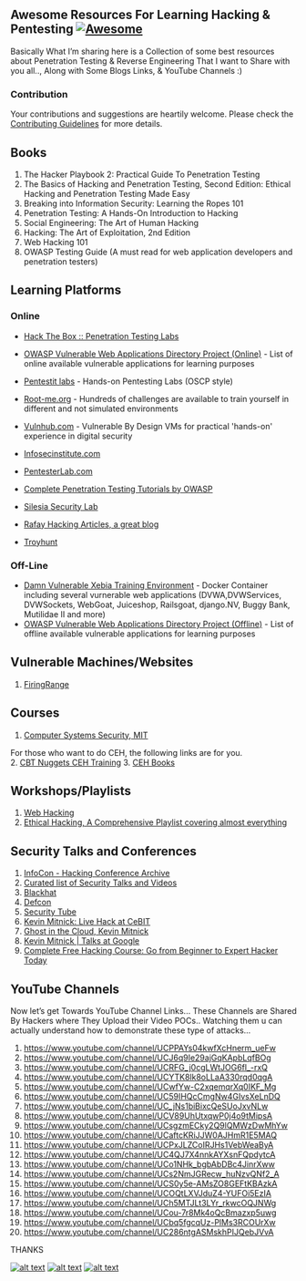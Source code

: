## Awesome Resources For Learning Hacking & Pentesting [![Awesome](https://cdn.rawgit.com/sindresorhus/awesome/d7305f38d29fed78fa85652e3a63e154dd8e8829/media/badge.svg)](https://github.com/sindresorhus/awesome)

Basically What I’m sharing here is a Collection of some best resources about Penetration Testing & Reverse Engineering That I want to Share with you all.., Along with Some Blogs Links, & YouTube Channels  :) 

### Contribution
Your contributions and suggestions are heartily welcome. Please check the [Contributing Guidelines](.github/CONTRIBUTING.md) for more details.

## Books

1.	The Hacker Playbook 2: Practical Guide To Penetration Testing
2.	The Basics of Hacking and Penetration Testing, Second Edition: Ethical Hacking and Penetration Testing Made Easy
3.	Breaking into Information Security: Learning the Ropes 101
4.	Penetration Testing: A Hands-On Introduction to Hacking
5.	Social Engineering: The Art of Human Hacking
6.	Hacking: The Art of Exploitation, 2nd Edition
7.	Web Hacking 101
8.	OWASP Testing Guide (A must read for web application developers and penetration testers)


## Learning Platforms

### Online
* [Hack The Box :: Penetration Testing Labs](https://www.hackthebox.eu)
* [OWASP Vulnerable Web Applications Directory Project (Online)](https://www.owasp.org/index.php/OWASP_Vulnerable_Web_Applications_Directory_Project#tab=On-Line_apps) - List of online available vulnerable applications for learning purposes
* [Pentestit labs](https://lab.pentestit.ru) - Hands-on Pentesting Labs (OSCP style)
* [Root-me.org](https://www.root-me.org) - Hundreds of challenges are available to train yourself in different and not simulated environments
* [Vulnhub.com](https://www.vulnhub.com) - Vulnerable By Design VMs for practical 'hands-on' experience in digital security

*	[Infosecinstitute.com](http://resources.infosecinstitute.com/)
*	[PentesterLab.com](https://pentesterlab.com/)
*	[Complete Penetration Testing Tutorials by OWASP](https://www.owasp.org/index.php/Web_Application_Penetration_Testing)
*	[Silesia Security Lab](https://silesiasecuritylab.com/blog/)
*	[Rafay Hacking Articles, a great blog](http://www.rafayhackingarticles.net/)
*	[Troyhunt](https://www.troyhunt.com/)

### Off-Line
* [Damn Vulnerable Xebia Training Environment](https://github.com/davevs/dvxte) - Docker Container including several vurnerable web applications (DVWA,DVWServices, DVWSockets, WebGoat, Juiceshop, Railsgoat, django.NV, Buggy Bank, Mutilidae II and more)
* [OWASP Vulnerable Web Applications Directory Project (Offline)](https://www.owasp.org/index.php/OWASP_Vulnerable_Web_Applications_Directory_Project#tab=Off-Line_apps) - List of offline available vulnerable applications for learning purposes


## Vulnerable Machines/Websites

1.	[FiringRange](https://public-firing-range.appspot.com/)



## Courses

1.	[Computer Systems Security, MIT](http://ocw.mit.edu/courses/electrical-engineering-and-computer-science/6-858-computer-systems-security-fall-2014/video-lectures/)

For those who want to do CEH, the following links are for you.	
2. [CBT Nuggets CEH Training](http://goo.gl/JuW85U)
3. [CEH Books](https://goo.gl/gjCBLK) 




## Workshops/Playlists

1.	[Web Hacking](https://www.youtube.com/playlist?list=PLJM73L2pQRd4lXBZjsHAmeEqsn5pENXxN)
2.	[Ethical Hacking, A Comprehensive Playlist covering almost everything](https://www.youtube.com/playlist?list=PLkRo97mCIn9lgvE7AskNsmwJVOlJX2zaI)


## Security Talks and Conferences

1.  [InfoCon - Hacking Conference Archive](https://infocon.org/cons/)
2.  [Curated list of Security Talks and Videos](https://github.com/PaulSec/awesome-sec-talks)
3.  [Blackhat](https://www.youtube.com/user/BlackHatOfficialYT)
4.  [Defcon](https://www.youtube.com/user/DEFCONConference)
5.  [Security Tube](http://www.securitytube.net/)
6.	[Kevin Mitnick: Live Hack at CeBIT](https://www.youtube.com/watch?v=Q7G3kKRdUl4)
7.	[Ghost in the Cloud, Kevin Mitnick](https://www.youtube.com/watch?v=76yrWGzScgI)
8.	[Kevin Mitnick | Talks at Google](https://www.youtube.com/watch?v=aUqes9QdLQ4)
9.	[Complete Free Hacking Course: Go from Beginner to Expert Hacker Today](https://www.youtube.com/watch?v=7nF2BAfWUEg)


## YouTube Channels

Now let’s get Towards YouTube Channel Links... These Channels are Shared By Hackers where They Upload their Video POCs.. Watching them u can actually understand how to demonstrate these type of attacks...

1. https://www.youtube.com/channel/UCPPAYs04kwfXcHnerm_ueFw
2. https://www.youtube.com/channel/UCJ6q9Ie29ajGqKApbLqfBOg
3. https://www.youtube.com/channel/UCRFG_j0cgLWtJOG6fl_-rxQ
4. https://www.youtube.com/channel/UCYTK8lk8oLLaA330rqd0qgA
5. https://www.youtube.com/channel/UCwfYw-C2xqemqrXq0IKF_Mg
6. https://www.youtube.com/channel/UC59IHQcCmgNw4GIvsXeLnDQ
7. https://www.youtube.com/channel/UC_jNs1biBixcQeSUoJxvNLw
8. https://www.youtube.com/channel/UCV89UhUtxqwP0j4o9tMipsA
9. https://www.youtube.com/channel/UCsgzmECky2Q9lQMWzDwMhYw
10. https://www.youtube.com/channel/UCaftcKRiJJW0AJHmR1E5MAQ
11. https://www.youtube.com/channel/UCPxJLZCoIRJHs1VebWeaByA
12. https://www.youtube.com/channel/UC4QJ7X4nnkAYXsnFQpdytcA
13. https://www.youtube.com/channel/UCo1NHk_bgbAbDBc4JinrXww
14. https://www.youtube.com/channel/UCs2NmJGRecw_huNzvQNf2_A
15. https://www.youtube.com/channel/UCS0y5e-AMsZO8GEFtKBAzkA
16. https://www.youtube.com/channel/UCOQtLXVJduZ4-YUFOi5EzIA
17. https://www.youtube.com/channel/UCh5MTJLt3LYr_rkwcOQJNWg
18. https://www.youtube.com/channel/UCou-7r8Mk4oQcBmazxp5uwg
19. https://www.youtube.com/channel/UCbq5fgcqUz-PlMs3RCOUrXw
20. https://www.youtube.com/channel/UC286ntgASMskhPIJQebJVvA

THANKS
<!-- Please don't remove this: Grab your social icons from https://github.com/carlsednaoui/gitsocial -->

<!-- display the social media buttons in your README -->

[![alt text][1.1]][1]
[![alt text][2.1]][2]
[![alt text][6.1]][6]


<!-- links to social media icons -->
<!-- no need to change these -->

<!-- icons with padding -->

[1.1]: http://i.imgur.com/tXSoThF.png (twitter icon with padding)
[2.1]: http://i.imgur.com/P3YfQoD.png (facebook icon with padding)
[6.1]: http://i.imgur.com/0o48UoR.png (github icon with padding)

<!-- links to your social media accounts -->
<!-- update these accordingly -->

[1]: http://www.twitter.com/bytehackr
[2]: http://www.facebook.com/bytehackr
[6]: http://www.github.com/bytehackr

<!-- Please don't remove this: Grab your social icons from https://github.com/carlsednaoui/gitsocial -->
